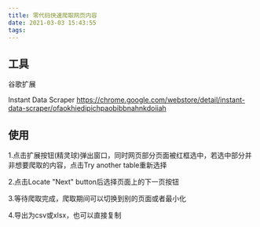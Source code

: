 ```yaml
---
title: 零代码快速爬取网页内容
date: 2021-03-03 15:43:55
tags:
---
```


## 工具

谷歌扩展

Instant Data Scraper
<https://chrome.google.com/webstore/detail/instant-data-scraper/ofaokhiedipichpaobibbnahnkdoiiah>

## 使用

1.点击扩展按钮(精灵球)弹出窗口，同时网页部分页面被红框选中，若选中部分并非想要爬取的内容，点击Try another table重新选择

2.点击Locate "Next" button后选择页面上的下一页按钮

3.等待爬取完成，爬取期间可以切换到别的页面或者最小化

4.导出为csv或xlsx，也可以直接复制
